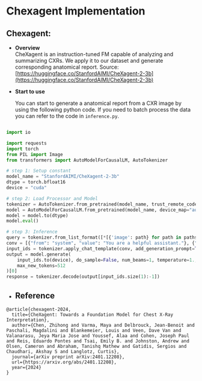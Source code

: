 # Chexagent Implementation

## Chexagent: 

- **Overview**  
 CheXagent is an instruction-tuned FM capable of analyzing and summarizing CXRs. We apply it to our dataset and generate corresponding anatomical report. Source: [https://huggingface.co/StanfordAIMI/CheXagent-2-3b](https://huggingface.co/StanfordAIMI/CheXagent-2-3b)

- **Start to use** 

  You can start to generate a anatomical report from a CXR image by using the following python code. If you need to batch process the data you can refer to the code in `inference.py`.

```python

import io

import requests
import torch
from PIL import Image
from transformers import AutoModelForCausalLM, AutoTokenizer

# step 1: Setup constant
model_name = "StanfordAIMI/CheXagent-2-3b"
dtype = torch.bfloat16
device = "cuda"

# step 2: Load Processor and Model
tokenizer = AutoTokenizer.from_pretrained(model_name, trust_remote_code=True)
model = AutoModelForCausalLM.from_pretrained(model_name, device_map="auto", trust_remote_code=True)
model = model.to(dtype)
model.eval()

# step 3: Inference
query = tokenizer.from_list_format([*[{'image': path} for path in paths], {'text': prompt}])
conv = [{"from": "system", "value": "You are a helpful assistant."}, {"from": "human", "value": query}]
input_ids = tokenizer.apply_chat_template(conv, add_generation_prompt=True, return_tensors="pt")
output = model.generate(
    input_ids.to(device), do_sample=False, num_beams=1, temperature=1., top_p=1., use_cache=True,
    max_new_tokens=512
)[0]
response = tokenizer.decode(output[input_ids.size(1):-1])

```

- ## Reference

```
@article{chexagent-2024,
  title={CheXagent: Towards a Foundation Model for Chest X-Ray Interpretation},
  author={Chen, Zhihong and Varma, Maya and Delbrouck, Jean-Benoit and Paschali, Magdalini and Blankemeier, Louis and Veen, Dave Van and Valanarasu, Jeya Maria Jose and Youssef, Alaa and Cohen, Joseph Paul and Reis, Eduardo Pontes and Tsai, Emily B. and Johnston, Andrew and Olsen, Cameron and Abraham, Tanishq Mathew and Gatidis, Sergios and Chaudhari, Akshay S and Langlotz, Curtis},
  journal={arXiv preprint arXiv:2401.12208},
  url={https://arxiv.org/abs/2401.12208},
  year={2024}
}

```